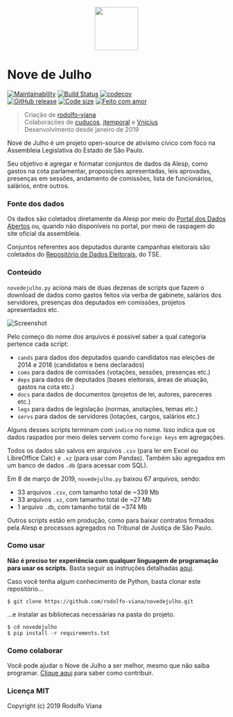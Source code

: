 <p align="center"><img src="https://media.giphy.com/media/moN59IdquTB0xE0g5c/giphy.gif" width="100"></p>


# __Nove de Julho__

[![Maintainability](https://api.codeclimate.com/v1/badges/dc4a0d2281a965d5dfd6/maintainability)](https://codeclimate.com/github/rodolfo-viana/novedejulho/maintainability)
[![Build Status](https://travis-ci.org/rodolfo-viana/novedejulho.svg?branch=master)](https://travis-ci.org/rodolfo-viana/novedejulho)
[![codecov](https://img.shields.io/codecov/c/github/rodolfo-viana/novedejulho.svg)](https://codecov.io/gh/rodolfo-viana/novedejulho)<br>
[![GitHub release](https://img.shields.io/github/release/rodolfo-viana/novedejulho.svg)](https://github.com/rodolfo-viana/novedejulho/releases/)
[![Code size](https://img.shields.io/github/languages/code-size/rodolfo-viana/novedejulho.svg)](https://github.com/rodolfo-viana/novedejulho/releases/)
[![Feito com amor](https://img.shields.io/badge/made%20with-%3C3-red.svg)](https://www.youtube.com/watch?v=OKTRc7x-zCM)

> Criação de [rodolfo-viana](https://github.com/rodolfo-viana)<br>
> Colaborações de [cuducos](https://github.com/cuducos), [jtemporal](https://github.com/jtemporal) e [Vnicius](https://github.com/Vnicius)<br>
> Desenvolvimento desde janeiro de 2019

Nove de Julho é um projeto open-source de ativismo cívico com foco na Assembleia Legislativa do Estado de São Paulo.

Seu objetivo é agregar e formatar conjuntos de dados da Alesp, como gastos na cota parlamentar, proposições apresentadas, leis aprovadas, presenças em sessões, andamento de comissões, lista de funcionários, salários, entre outros.

### Fonte dos dados

Os dados são coletados diretamente da Alesp por meio do [Portal dos Dados Abertos](https://www.al.sp.gov.br/dados-abertos/) ou, quando não disponíveis no portal, por meio de raspagem do site oficial da assembleia.

Conjuntos referentes aos deputados durante campanhas eleitorais são coletados do [Repositório de Dados Eleitorais](http://www.tse.jus.br/eleicoes/estatisticas/repositorio-de-dados-eleitorais-1/repositorio-de-dados-eleitorais), do TSE.

### Conteúdo

`novedejulho.py` aciona mais de duas dezenas de scripts que fazem o download de dados como gastos feitos via verba de gabinete, salários dos servidores, presenças dos deputados em comissões, projetos apresentados etc.

![Screenshot](https://i.imgur.com/lMZsso4.png)

Pelo começo do nome dos arquivos é possível saber a qual categoria pertence cada script:

- `cands` para dados dos deputados quando candidatos nas eleições de 2014 e 2018 (candidatos e bens declarados)
- `coms` para dados de comissões (votações, sessões, presenças etc.)
- `deps` para dados de deputados (bases eleitorais, áreas de atuação, gastos na cota etc.)
- `docs` para dados de documentos (projetos de lei, autores, pareceres etc.)
- `legs` para dados de legislação (normas, anotações, temas etc.)
- `servs` para dados de servidores (lotações, cargos, salários etc.)

Alguns desses scripts terminam com `indice` no nome. Isso indica que os dados raspados por meio deles servem como `foreign keys` em agregações.

Todos os dados são salvos em arquivos `.csv` (para ler em Excel ou LibreOffice Calc) e `.xz` (para usar com Pandas). Também são agregados em um banco de dados `.db` (para acessar com SQL).

Em 8 de março de 2019, `novedejulho.py` baixou 67 arquivos, sendo:

- 33 arquivos `.csv`, com tamanho total de ~339 Mb
- 33 arquivos `.xz`, com tamanho total de ~27 Mb
- 1 arquivo `.db`, com tamanho total de ~374 Mb

Outros scripts estão em produção, como para baixar contratos firmados pela Alesp e processos agregados no Tribunal de Justiça de São Paulo.

### Como usar

__Não é preciso ter experiência com qualquer linguagem de programação para usar os scripts.__ Basta seguir as instruções detalhadas [aqui](https://github.com/rodolfo-viana/novedejulho/blob/master/MANUAL_DE_USO.md).

Caso você tenha algum conhecimento de Python, basta clonar este repositório...

```
$ git clone https://github.com/rodolfo-viana/novedejulho.git
```

...e instalar as bibliotecas necessárias na pasta do projeto.

```
$ cd novedejulho
$ pip install -r requirements.txt
```

### Como colaborar

Você pode ajudar o Nove de Julho a ser melhor, mesmo que não saiba programar. [Clique aqui](https://github.com/rodolfo-viana/novedejulho/blob/master/CONTRIBUTING.md) para saber como contribuir.

### Licença MIT

Copyright (c) 2019 Rodolfo Viana
